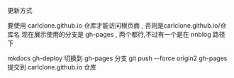 更新方式

要使用 carlclone.github.io 仓库才能访问根页面 , 否则是carlclone.github.io/仓库名
现在展示使用的分支是 gh-pages , 两个都行,不过有一个是在 nnblog 路径下

mkdocs gh-deploy
切换到 gh-pages 分支
git push --force origin2 gh-pages 提交到 carlclone.github.io 仓库 